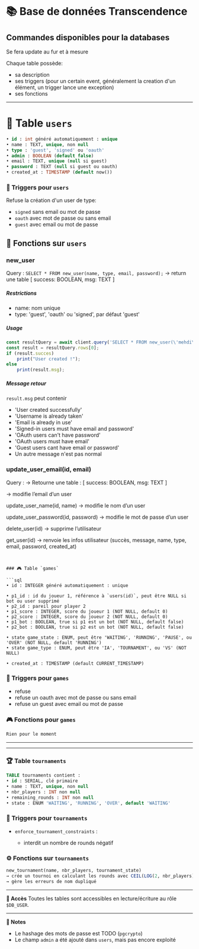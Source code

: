 # 📚 Base de données Transcendence

## Commandes disponibles pour la databases

Se fera update au fur et à mesure

Chaque table possède:
 * sa description
 * ses triggers (pour un certain event, généralement la creation d'un élément, un trigger lance une exception)
 * ses fonctions
 
---


# 👤 Table `users`

```sql
• id : int généré automatiquement : unique
• name : TEXT, unique, non null
• type : 'guest', 'signed' ou 'oauth'
• admin : BOOLEAN (default false)
• email : TEXT, unique (null si guest)
• password : TEXT (null si guest ou oauth)
• created_at : TIMESTAMP (default now())
```

### 🔁 Triggers pour `users`
Refuse la création d'un user de type:
  * `signed` sans email ou mot de passe
  * `oauth` avec mot de passe ou sans email
  * `guest` avec email ou mot de passe

## 👤 Fonctions sur `users`


### new_user
Query : `SELECT * FROM new_user(name, type, email, password);`
→ return une table [ success: BOOLEAN, msg: TEXT ]
##### Restrictions
 * name: nom unique
 * type: 'guest', 'oauth' ou 'signed', par défaut 'guest'

##### Usage
```ts
const resultQuery = await client.query('SELECT * FROM new_user(\'mehdi\')');
const result = resultQuery.rows[0];
if (result.succes)
	print("User created !");
else
	print(result.msg);
```
##### Message retour
`result.msg` peut contenir
 * 'User created successfully'
 * 'Username is already taken'
 * 'Email is already in use'
 * 'Signed-in users must have email and password'
 * 'OAuth users can't have password'
 * 'OAuth users must have email'
 * 'Guest users cant have email or password'
 * Un autre message n'est pas normal


### update_user_email(id, email)
Query : 
→ Retourne une table : [ success: BOOLEAN, msg: TEXT ]

→ modifie l’email d’un user







update_user_name(id, name)
→ modifie le nom d’un user

update_user_password(id, password)
→ modifie le mot de passe d’un user

delete_user(id)
→ supprime l’utilisateur

get_user(id)
→ renvoie les infos utilisateur (succès, message, name, type, email, password, created_at)
```


### 🎮 Table `games`

```sql
• id : INTEGER généré automatiquement : unique

• p1_id : id du joueur 1, référence à `users(id)`, peut être NULL si bot ou user supprimé
• p2_id : pareil pour player 2
• p1_score : INTEGER, score du joueur 1 (NOT NULL, default 0)
• p2_score : INTEGER, score du joueur 2 (NOT NULL, default 0)
• p1_bot : BOOLEAN, true si p1 est un bot (NOT NULL, default false)
• p2_bot : BOOLEAN, true si p2 est un bot (NOT NULL, default false)

• state game_state : ENUM, peut être 'WAITING', 'RUNNING', 'PAUSE', ou 'OVER' (NOT NULL, default 'RUNNING')
• state game_type : ENUM, peut être 'IA', 'TOURNAMENT', ou 'VS' (NOT NULL)

• created_at : TIMESTAMP (default CURRENT_TIMESTAMP)
```

### 🔁 Triggers pour `games`
  * refuse 
  * refuse un oauth avec mot de passe ou sans email
  * refuse un guest avec email ou mot de passe


### 🎮 Fonctions pour `games`

```sql
Rien pour le moment
```

---

---

### 🏆 Table `tournaments`

```sql
TABLE tournaments contient :
• id : SERIAL, clé primaire
• name : TEXT, unique, non null
• nbr_players : INT non null
• remaining_rounds : INT non null
• state : ENUM 'WAITING', 'RUNNING', 'OVER', default 'WAITING'
```

### 🔁 Triggers pour `tournaments`

* `enforce_tournament_constraints` :

  * interdit un nombre de rounds négatif

### ⚙️ Fonctions sur `tournaments`

```sql
new_tournament(name, nbr_players, tournament_state)
→ crée un tournoi en calculant les rounds avec CEIL(LOG(2, nbr_players))
→ gère les erreurs de nom dupliqué
```

---

**🔐 Accès**
Toutes les tables sont accessibles en lecture/écriture au rôle `$DB_USER`.

---

**🧰 Notes**

* Le hashage des mots de passe est TODO (`pgcrypto`)
* Le champ `admin` a été ajouté dans `users`, mais pas encore exploité
